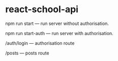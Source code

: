 # react-school-api

npm run start — run server without authorisation.

npm run start-auth — run server with authorisation.

/auth/login — authorisation route

/posts — posts route

